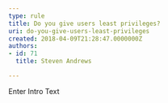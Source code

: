 ```yaml
---
type: rule
title: Do you give users least privileges?
uri: do-you-give-users-least-privileges
created: 2018-04-09T21:28:47.0000000Z
authors:
- id: 71
  title: Steven Andrews

---
```




<span class='intro'> Enter Intro Text </span>





